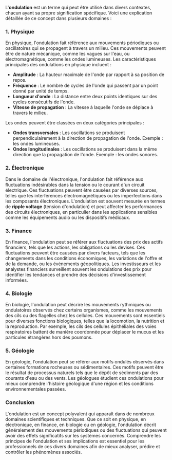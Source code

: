 L'**ondulation** est un terme qui peut être utilisé dans divers contextes, chacun ayant sa propre signification spécifique. Voici une explication détaillée de ce concept dans plusieurs domaines :

### 1. Physique

En physique, l'ondulation fait référence aux mouvements périodiques ou oscillatoires qui se propagent à travers un milieu. Ces mouvements peuvent être de nature mécanique, comme les vagues sur l'eau, ou électromagnétique, comme les ondes lumineuses. Les caractéristiques principales des ondulations en physique incluent :

- **Amplitude** : La hauteur maximale de l'onde par rapport à sa position de repos.
- **Fréquence** : Le nombre de cycles de l'onde qui passent par un point donné par unité de temps.
- **Longueur d'onde** : La distance entre deux points identiques sur des cycles consécutifs de l'onde.
- **Vitesse de propagation** : La vitesse à laquelle l'onde se déplace à travers le milieu.

Les ondes peuvent être classées en deux catégories principales :

- **Ondes transversales** : Les oscillations se produisent perpendiculairement à la direction de propagation de l'onde. Exemple : les ondes lumineuses.
- **Ondes longitudinales** : Les oscillations se produisent dans la même direction que la propagation de l'onde. Exemple : les ondes sonores.

### 2. Électronique

Dans le domaine de l'électronique, l'ondulation fait référence aux fluctuations indésirables dans la tension ou le courant d'un circuit électrique. Ces fluctuations peuvent être causées par diverses sources, telles que les interférences électromagnétiques ou les imperfections dans les composants électroniques. L'ondulation est souvent mesurée en termes de **ripple voltage** (tension d'ondulation) et peut affecter les performances des circuits électroniques, en particulier dans les applications sensibles comme les équipements audio ou les dispositifs médicaux.

### 3. Finance

En finance, l'ondulation peut se référer aux fluctuations des prix des actifs financiers, tels que les actions, les obligations ou les devises. Ces fluctuations peuvent être causées par divers facteurs, tels que les changements dans les conditions économiques, les variations de l'offre et de la demande, ou les événements géopolitiques. Les investisseurs et les analystes financiers surveillent souvent les ondulations des prix pour identifier les tendances et prendre des décisions d'investissement informées.

### 4. Biologie

En biologie, l'ondulation peut décrire les mouvements rythmiques ou ondulatoires observés chez certains organismes, comme les mouvements des cils ou des flagelles chez les cellules. Ces mouvements sont essentiels pour diverses fonctions biologiques, telles que la locomotion, la nutrition et la reproduction. Par exemple, les cils des cellules épithéliales des voies respiratoires battent de manière coordonnée pour déplacer le mucus et les particules étrangères hors des poumons.

### 5. Géologie

En géologie, l'ondulation peut se référer aux motifs ondulés observés dans certaines formations rocheuses ou sédimentaires. Ces motifs peuvent être le résultat de processus naturels tels que le dépôt de sédiments par des courants d'eau ou des vents. Les géologues étudient ces ondulations pour mieux comprendre l'histoire géologique d'une région et les conditions environnementales passées.

### Conclusion

L'ondulation est un concept polyvalent qui apparaît dans de nombreux domaines scientifiques et techniques. Que ce soit en physique, en électronique, en finance, en biologie ou en géologie, l'ondulation décrit généralement des mouvements périodiques ou des fluctuations qui peuvent avoir des effets significatifs sur les systèmes concernés. Comprendre les principes de l'ondulation et ses implications est essentiel pour les professionnels de ces divers domaines afin de mieux analyser, prédire et contrôler les phénomènes associés.